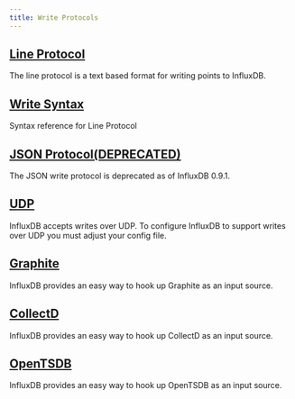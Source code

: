 ```yaml
---
title: Write Protocols
---
```


## [Line Protocol](/influxdb/v0.10/write_protocols/line/)

The line protocol is a text based format for writing points to InfluxDB.

## [Write Syntax](/influxdb/v0.10/write_protocols/write_syntax/)

Syntax reference for Line Protocol

## [JSON Protocol(DEPRECATED)](/influxdb/v0.10/write_protocols/json/)

The JSON write protocol is deprecated as of InfluxDB 0.9.1.

## [UDP](/influxdb/v0.10/write_protocols/udp/)

InfluxDB accepts writes over UDP.
To configure InfluxDB to support writes over UDP you must adjust your config file.

## [Graphite](/influxdb/v0.10/write_protocols/graphite/)

InfluxDB provides an easy way to hook up Graphite as an input source.

## [CollectD](/influxdb/v0.10/write_protocols/collectd/)

InfluxDB provides an easy way to hook up CollectD as an input source.

## [OpenTSDB](/influxdb/v0.10/write_protocols/opentsdb/)

InfluxDB provides an easy way to hook up OpenTSDB as an input source.
